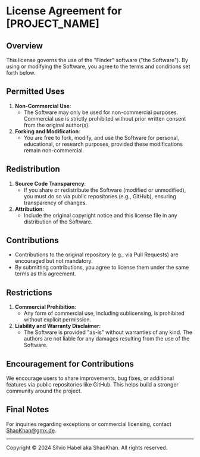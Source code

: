 # License Agreement for [PROJECT_NAME]

## Overview
This license governs the use of the "Finder" software ("the Software"). By using or modifying the Software, you agree to the terms and conditions set forth below.

## Permitted Uses
1. **Non-Commercial Use**: 
   - The Software may only be used for non-commercial purposes. Commercial use is strictly prohibited without prior written consent from the original author(s).
2. **Forking and Modification**:
   - You are free to fork, modify, and use the Software for personal, educational, or research purposes, provided these modifications remain non-commercial.

## Redistribution
1. **Source Code Transparency**:
   - If you share or redistribute the Software (modified or unmodified), you must do so via public repositories (e.g., GitHub), ensuring transparency of changes.
2. **Attribution**:
   - Include the original copyright notice and this license file in any distribution of the Software.

## Contributions
- Contributions to the original repository (e.g., via Pull Requests) are encouraged but not mandatory.
- By submitting contributions, you agree to license them under the same terms as this agreement.

## Restrictions
1. **Commercial Prohibition**:
   - Any form of commercial use, including sublicensing, is prohibited without explicit permission.
2. **Liability and Warranty Disclaimer**:
   - The Software is provided "as-is" without warranties of any kind. The authors are not liable for any damages resulting from the use of the Software.

## Encouragement for Contributions
We encourage users to share improvements, bug fixes, or additional features via public repositories like GitHub. This helps build a stronger community around the project.

## Final Notes
For inquiries regarding exceptions or commercial licensing, contact ShaoKhan@gmx.de.

---

Copyright © 2024 Silvio Habel aka ShaoKhan. All rights reserved.
